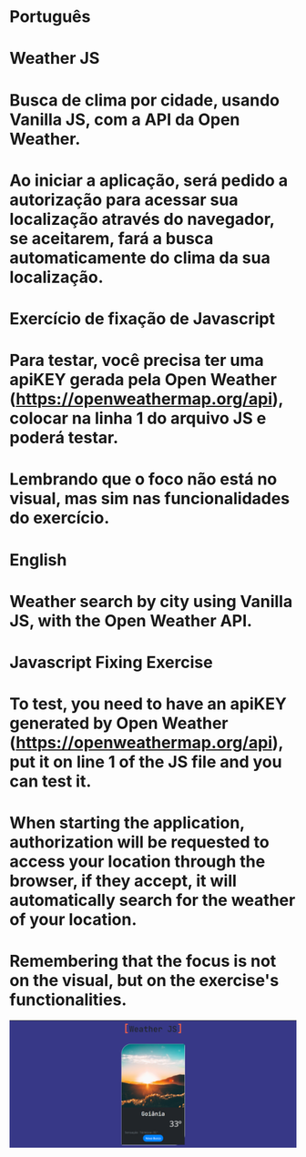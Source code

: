 # Português

# Weather JS

# Busca de clima por cidade, usando Vanilla JS, com a API da Open Weather.

# Ao iniciar a aplicação, será pedido a autorização para acessar sua localização através do navegador, se aceitarem, fará a busca automaticamente do clima da sua localização.

# Exercício de fixação de Javascript

# Para testar, você precisa ter uma apiKEY gerada pela Open Weather (https://openweathermap.org/api), colocar na linha 1 do arquivo JS e poderá testar.

# Lembrando que o foco não está no visual, mas sim nas funcionalidades do exercício.

# English

# Weather search by city using Vanilla JS, with the Open Weather API.

# Javascript Fixing Exercise

# To test, you need to have an apiKEY generated by Open Weather (https://openweathermap.org/api), put it on line 1 of the JS file and you can test it.

# When starting the application, authorization will be requested to access your location through the browser, if they accept, it will automatically search for the weather of your location.

# Remembering that the focus is not on the visual, but on the exercise's functionalities.

![Alt text](weather.png)